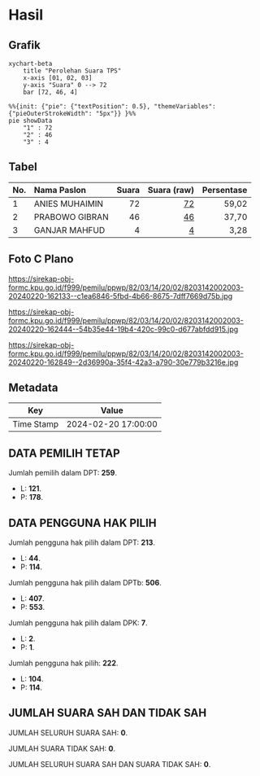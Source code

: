 # Hasil

## Grafik

```mermaid
xychart-beta
    title "Perolehan Suara TPS"
    x-axis [01, 02, 03]
    y-axis "Suara" 0 --> 72
    bar [72, 46, 4]
```

```mermaid
%%{init: {"pie": {"textPosition": 0.5}, "themeVariables": {"pieOuterStrokeWidth": "5px"}} }%%
pie showData
    "1" : 72
    "2" : 46
    "3" : 4
```

## Tabel

| No. | Nama Paslon    | Suara | Suara (raw) | Persentase |
|:--- |:-------------- | -----:| -----------:| ----------:|
| 1   | ANIES MUHAIMIN | 72    | [72][p-1]   | 59,02      |
| 2   | PRABOWO GIBRAN | 46    | [46][p-2]   | 37,70      |
| 3   | GANJAR MAHFUD  | 4     | [4][p-3]    | 3,28       |


[p-1]: https://github.com/gigit-pemilu/pemilu-2024-82-maluku-utara/blob/main/pilpres/hitung-suara/sub/82-maluku-utara/sub/03-halmahera-utara/sub/14-galela-barat/sub/2002-dokulamo/sub/003-tps/sub/paslon-1.txt
[p-2]: https://github.com/gigit-pemilu/pemilu-2024-82-maluku-utara/blob/main/pilpres/hitung-suara/sub/82-maluku-utara/sub/03-halmahera-utara/sub/14-galela-barat/sub/2002-dokulamo/sub/003-tps/sub/paslon-2.txt
[p-3]: https://github.com/gigit-pemilu/pemilu-2024-82-maluku-utara/blob/main/pilpres/hitung-suara/sub/82-maluku-utara/sub/03-halmahera-utara/sub/14-galela-barat/sub/2002-dokulamo/sub/003-tps/sub/paslon-3.txt

## Foto C Plano

https://sirekap-obj-formc.kpu.go.id/f999/pemilu/ppwp/82/03/14/20/02/8203142002003-20240220-162133--c1ea6846-5fbd-4b66-8675-7dff7669d75b.jpg

https://sirekap-obj-formc.kpu.go.id/f999/pemilu/ppwp/82/03/14/20/02/8203142002003-20240220-162444--54b35e44-19b4-420c-99c0-d677abfdd915.jpg

https://sirekap-obj-formc.kpu.go.id/f999/pemilu/ppwp/82/03/14/20/02/8203142002003-20240220-162849--2d36990a-35f4-42a3-a790-30e779b3216e.jpg


## Metadata

| Key        | Value               |
| ---------- | ------------------- |
| Time Stamp | 2024-02-20 17:00:00 |


## DATA PEMILIH TETAP

Jumlah pemilih dalam DPT: **259**.
 * L: **121**.
 * P: **178**.

## DATA PENGGUNA HAK PILIH

Jumlah pengguna hak pilih dalam DPT: **213**.
 * L: **44**.
 * P: **114**.

Jumlah pengguna hak pilih dalam DPTb: **506**.
 * L: **407**.
 * P: **553**.

Jumlah pengguna hak pilih dalam DPK: **7**.
 * L: **2**.
 * P: **1**.

Jumlah pengguna hak pilih: **222**.
 * L: **104**.
 * P: **114**.

## JUMLAH SUARA SAH DAN TIDAK SAH

JUMLAH SELURUH SUARA SAH: **0**.

JUMLAH SUARA TIDAK SAH: **0**.

JUMLAH SELURUH SUARA SAH DAN SUARA TIDAK SAH: **0**.


